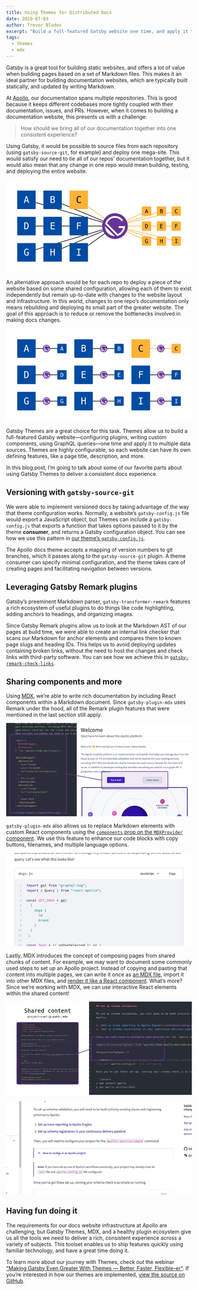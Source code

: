 ```yaml
---
title: Using Themes for Distributed Docs
date: 2019-07-03
author: Trevor Blades
excerpt: "Build a full-featured Gatsby website one time, and apply it to multiple data sources."
tags:
  - themes
  - mdx
---
```


Gatsby is a great tool for building static websites, and offers a lot of value when building pages based on a set of Markdown files. This makes it an ideal partner for building documentation websites, which are typically built statically, and updated by writing Markdown.

At [Apollo](https://www.apollographql.com), our documentation spans multiple repositories. This is good because it keeps different codebases more tightly coupled with their documentation, issues, and PRs. However, when it comes to building a documentation website, this presents us with a challenge:

> How should we bring all of our documentation together into one consistent experience?

Using Gatsby, it would be possible to source files from each repository (using `gatsby-source-git`, for example) and deploy one mega-site. This would satisfy our need to tie all of our repos’ documentation together, but it would also mean that any change in one repo would mean building, testing, and deploying the entire website.

![Many sources going through one website](./images/many-to-one.png)

An alternative approach would be for each repo to deploy a piece of the website based on some shared configuration, allowing each of them to exist independently but remain up-to-date with changes to the website layout and infrastructure. In this world, changes to one repo’s documentation only means rebuilding and deploying its small part of the greater website. The goal of this approach is to reduce or remove the bottlenecks involved in making docs changes.

![Each source has its own website](./images/one-to-one.png)

Gatsby Themes are a great choice for this task. Themes allow us to build a full-featured Gatsby website—configuring plugins, writing custom components, using GraphQL queries—one time and apply it to multiple data sources. Themes are highly configurable, so each website can have its own defining features, like a page title, description, and more.

In this blog post, I’m going to talk about some of our favorite parts about using Gatsby Themes to deliver a consistent docs experience.

## Versioning with `gatsby-source-git`

We were able to implement versioned docs by taking advantage of the way that theme configuration works. Normally, a website’s `gatsby-config.js` file would export a JavaScript object, but Themes can include a `gatsby-config.js` that exports a function that takes options passed to it by the theme **consumer**, and returns a Gatsby configuration object. You can see how we use this pattern in [our theme’s `gatsby-config.js`](https://github.com/apollographql/gatsby-theme-apollo/blob/master/packages/gatsby-theme-apollo-docs/gatsby-config.js).

The Apollo docs theme accepts a mapping of version numbers to git branches, which it passes along to the `gatsby-source-git` plugin. A theme consumer can specify minimal configuration, and the theme takes care of creating pages and facilitating navigation between versions.

## Leveraging Gatsby Remark plugins

Gatsby’s preeminent Markdown parser, `gatsby-transformer-remark` features a rich ecosystem of useful plugins to do things like code highlighting, adding anchors to headings, and organizing images.

Since Gatsby Remark plugins allow us to look at the Markdown AST of our pages at build time, we were able to create an internal link checker that scans our Markdown for anchor elements and compares them to known page slugs and heading IDs. This helps us to avoid deploying updates containing broken links, without the need to host the changes and check links with third-party software. You can see how we achieve this in [`gatsby-remark-check-links`](https://github.com/trevorblades/gatsby-remark-check-links).

## Sharing components and more

Using [MDX](/docs/mdx/), we’re able to write rich documentation by including React components within a Markdown document. Since `gatsby-plugin-mdx` uses Remark under the hood, all of the Remark plugin features that were mentioned in the last section still apply.

![Rendering components in MDX](./images/mdx-components.png)

`gatsby-plugin-mdx` also allows us to replace Markdown elements with custom React components using the [`components` prop on the `MDXProvider` component](https://gatsby-mdx.netlify.com/api-reference/mdx-provider). We use this feature to enhance our code blocks with copy buttons, filenames, and multiple language options.

![Enhanced code blocks](./images/code-blocks.gif)

Lastly, MDX introduces the concept of composing pages from shared chunks of content. For example, we may want to document some commonly used steps to set up an Apollo project. Instead of copying and pasting that content into multiple pages, we can write it once as [an MDX file](https://github.com/apollographql/gatsby-theme-apollo/blob/master/packages/gatsby-theme-apollo-docs/mdx/project-config-panel.mdx), import it into other MDX files, and [render it like a React component](https://www.apollographql.com/docs/platform/schema-validation/#set-up-schema-validation). What’s more? Since we’re working with MDX, we can use interactive React elements within the shared content!

![Creating shared content in MDX](./images/shared-content.png)

![An expandable panel in use](./images/project-panel.gif)

## Having fun doing it

The requirements for our docs website infrastructure at Apollo are challenging, but Gatsby Themes, MDX, and a healthy plugin ecosystem give us all the tools we need to deliver a rich, consistent experience across a variety of subjects. This toolset enables us to ship features quickly using familiar technology, and have a great time doing it.

To learn more about our journey with Themes, check out the webinar ["Making Gatsby Even Greater With Themes — Better, Faster, Flexible-er"](https://www.gatsbyjs.com/gatsby-themes/). If you’re interested in how our themes are implemented, [view the source on GitHub](https://github.com/apollographql/gatsby-theme-apollo/tree/master/packages/gatsby-theme-apollo-docs).
